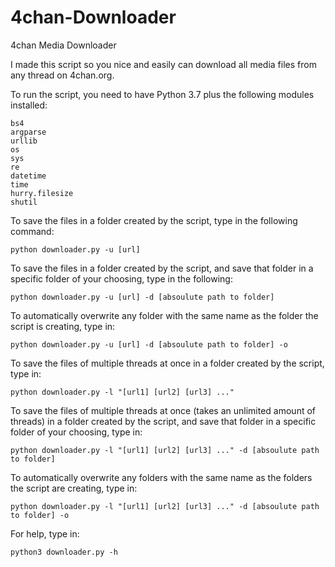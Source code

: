 # 4chan-Downloader
4chan Media Downloader

I made this script so you nice and easily can download all media files from any thread on 4chan.org.

To run the script, you need to have Python 3.7 plus the following modules installed:
	
	bs4
	argparse
	urllib
	os
	sys
	re
	datetime
	time
	hurry.filesize
	shutil
  
To save the files in a folder created by the script, type in the following command:

	python downloader.py -u [url]

To save the files in a folder created by the script, and save that folder in a specific folder of your choosing, type in the following:

	python downloader.py -u [url] -d [absoulute path to folder]

To automatically overwrite any folder with the same name as the folder the script is creating, type in:
	
	python downloader.py -u [url] -d [absoulute path to folder] -o
	
To save the files of multiple threads at once in a folder created by the script, type in:

	python downloader.py -l "[url1] [url2] [url3] ..."
	
To save the files of multiple threads at once (takes an unlimited amount of threads) in a folder created by the script, and save that folder in a specific folder of your choosing, type in:

	python downloader.py -l "[url1] [url2] [url3] ..." -d [absoulute path to folder]
	
To automatically overwrite any folders with the same name as the folders the script are creating, type in:

	python downloader.py -l "[url1] [url2] [url3] ..." -d [absoulute path to folder] -o

For help, type in:

	python3 downloader.py -h
